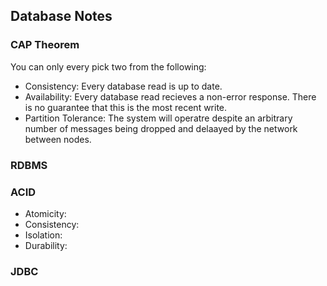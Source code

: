 ## Database Notes 

### CAP Theorem 

You can only every pick two from the following:

- Consistency: Every database read is up to date. 
- Availability: Every database read recieves a non-error response. There is no guarantee that this is the most recent write.
- Partition Tolerance: The system will operatre despite an arbitrary number of messages being dropped and delaayed by the network between nodes. 

### RDBMS

### ACID 

- Atomicity:
- Consistency:
- Isolation: 
- Durability:

### JDBC 

